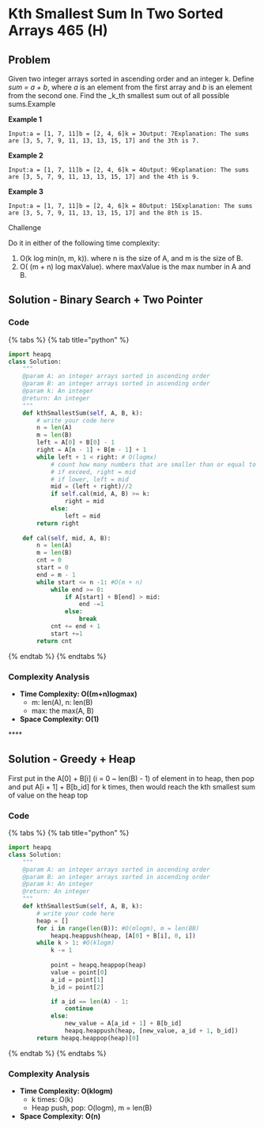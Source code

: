 # Kth Smallest Sum In Two Sorted Arrays 465 \(H\)

## Problem

Given two integer arrays sorted in ascending order and an integer k. Define _sum = a + b_, where _a_ is an element from the first array and _b_ is an element from the second one. Find the _k_th smallest sum out of all possible sums.Example

**Example 1**

```text
Input:a = [1, 7, 11]b = [2, 4, 6]k = 3Output: 7Explanation: The sums are [3, 5, 7, 9, 11, 13, 13, 15, 17] and the 3th is 7.
```

**Example 2**

```text
Input:a = [1, 7, 11]b = [2, 4, 6]k = 4Output: 9Explanation: The sums are [3, 5, 7, 9, 11, 13, 13, 15, 17] and the 4th is 9.
```

**Example 3**

```text
Input:a = [1, 7, 11]b = [2, 4, 6]k = 8Output: 15Explanation: The sums are [3, 5, 7, 9, 11, 13, 13, 15, 17] and the 8th is 15.
```

Challenge

Do it in either of the following time complexity:

1. O\(k log min\(n, m, k\)\). where n is the size of A, and m is the size of B.
2. O\( \(m + n\) log maxValue\). where maxValue is the max number in A and B.

## Solution - Binary Search + Two Pointer

### Code

{% tabs %}
{% tab title="python" %}
```python
import heapq
class Solution:
    """
    @param A: an integer arrays sorted in ascending order
    @param B: an integer arrays sorted in ascending order
    @param k: An integer
    @return: An integer
    """
    def kthSmallestSum(self, A, B, k):
        # write your code here
        n = len(A)
        m = len(B)
        left = A[0] + B[0] - 1
        right = A[n - 1] + B[m - 1] + 1
        while left + 1 < right: # O(logmx)
            # count how many numbers that are smaller than or equal to k
            # if exceed, right = mid
            # if lower, left = mid
            mid = (left + right)//2
            if self.cal(mid, A, B) >= k:
                right = mid
            else:
                left = mid
        return right
    
    def cal(self, mid, A, B):
        n = len(A)
        m = len(B)
        cnt = 0
        start = 0
        end = m - 1
        while start <= n -1: #O(m + n)
            while end >= 0:
                if A[start] + B[end] > mid:
                    end -=1
                else:
                    break
            cnt += end + 1
            start +=1
        return cnt
```
{% endtab %}
{% endtabs %}

### Complexity Analysis

* **Time Complexity: O\(\(m+n\)logmax\)**
  * m: len\(A\), n: len\(B\)
  * max: the max\(A, B\)
* **Space Complexity: O\(1\)**

\*\*\*\*

## Solution - Greedy + Heap

First put in the A\[0\] + B\[i\] \(i = 0 ~ len\(B\) - 1\) of element in to heap, then pop and put A\[i + 1\] + B\[b\_id\] for k times, then would reach the kth smallest sum of value on the heap top

### Code

{% tabs %}
{% tab title="python" %}
```python
import heapq
class Solution:
    """
    @param A: an integer arrays sorted in ascending order
    @param B: an integer arrays sorted in ascending order
    @param k: An integer
    @return: An integer
    """
    def kthSmallestSum(self, A, B, k):
        # write your code here
        heap = []
        for i in range(len(B)): #O(mlogm), m = len(BB)
            heapq.heappush(heap, [A[0] + B[i], 0, i])
        while k > 1: #O(klogm)
            k -= 1
            
            point = heapq.heappop(heap)
            value = point[0]
            a_id = point[1]
            b_id = point[2]

            if a_id == len(A) - 1:
                continue
            else:
                new_value = A[a_id + 1] + B[b_id]
                heapq.heappush(heap, [new_value, a_id + 1, b_id])
        return heapq.heappop(heap)[0]
```
{% endtab %}
{% endtabs %}

### Complexity Analysis

* **Time Complexity: O\(klogm\)**
  * k times: O\(k\)
  * Heap push, pop: O\(logm\), m = len\(B\)
* **Space Complexity: O\(n\)**

